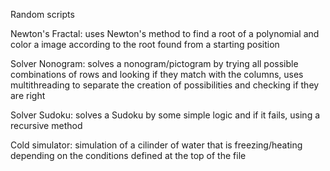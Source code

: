 Random scripts

Newton's Fractal: uses Newton's method to find a root of a polynomial and color a image according to the root found from a starting position

Solver Nonogram: solves a nonogram/pictogram by trying all possible combinations of rows and looking if they match with the columns, uses multithreading to separate the creation of possibilities and checking if they are right

Solver Sudoku: solves a Sudoku by some simple logic and if it fails, using a recursive method

Cold simulator: simulation of a cilinder of water that is freezing/heating depending on the conditions defined at the top of the file
